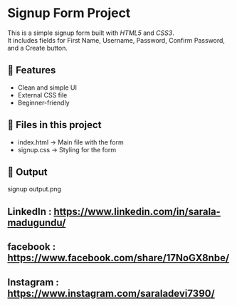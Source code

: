 # Signup Form Project

This is a simple signup form built with *HTML5* and *CSS3*.  
It includes fields for First Name, Username, Password, Confirm Password, and a Create button.

## 🚀 Features
- Clean and simple UI
- External CSS file
- Beginner-friendly

## 📂 Files in this project
- index.html → Main file with the form
- signup.css → Styling for the form

## 📸 Output
signup output.png

## LinkedIn : https://www.linkedin.com/in/sarala-madugundu/

## facebook : https://www.facebook.com/share/17NoGX8nbe/

## Instagram : https://www.instagram.com/saraladevi7390/

